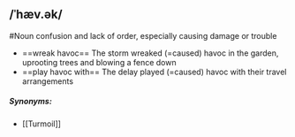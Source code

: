 ##  /ˈhæv.ək/ 
#Noun
confusion and lack of order, especially causing damage or trouble

- ==wreak havoc==
The storm wreaked (=caused) havoc in the garden, uprooting trees and blowing a fence down
- ==play havoc with==
The delay played (=caused) havoc with their travel arrangements

##### Synonyms:
- [[Turmoil]]
